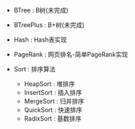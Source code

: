 - BTree : B树(未完成)

- BTreePlus : B+树(未完成)

- Hash : Hash表实现

- PageRank : 网页排名-简单PageRank实现

- Sort : 排序算法
    - HeapSort : 堆排序
    - InsertSort : 插入排序
    - MergeSort : 归并排序
    - QuickSort : 快速排序
    - RadixSort : 基数排序    